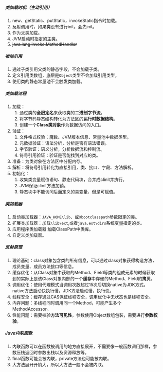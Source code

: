 ##### 类加载时机（主动引用）

1. new、getStatic、putStatic，invokeStatic指令时加载。
2. 反射调用时，如果类没有进行init，会先init。
3. 作为父类加载。
4. JVM启动时指定的主类。
5. ~~java.lang.invoke.MethodHandler~~

##### 被动引用

1. 通过子类引用父类的静态字段，不会加载子类。
2. 定义引用类数组，底层是`Object`类型不会加载引用类型。
3. 使用类的静态常量池不会触发类加载。

##### 类加载过程

1. 加载：
   1. 通过类的**全限定名**来获取类的**二进制字节流**。
   2. 将字节码静态结构转化为方法区的**运行时数据结构**。
   3. 创建一个**Class类对象**作为数据访问的入口。
2. 验证：
   1. 文件格式校验：魔数、JVM版本信息、常量池中数据类型。
   2. 元数据验证：语法分析，分析是否有语法错误。
   3. 字节验证：语义分析，分析数据流和控制流。
   4. 符号引用验证：验证是否能找到对应的类。
3. 准备：为类对象在方法区中分配内存。
4. 解析：将符号引用转化为直接引用，类、接口、字段、方法解析。
5. 初始化：
   1. 收集类变量赋值语句、静态代码块，合并成clinit并执行。
   2. JVM保证clinit方法加锁。
   3. 静态块中不能访问后面定义的类变量，但是可赋值。

##### 类加载器

1. 启动类加载器：`JAVA_HOME\lib`、或`Xbootclasspath`参数限定的类。
2. 扩展类加载器：加载`\lib\ext`,或者`java.ext\dirs`系统变量指定的类。
3. 应用程序类加载器:加载ClassPath中类库。
4. 自定义类加载器。

##### 反射原理

1. 理论基础：class对象包含类的所有信息，可以通过class对象获得构造方法，成员变量、成员方法接口等信息。
2. 缓存优化：从Class对象中获取的Method、Field等类的组成元素的时候获取到的实际上是该Class对象内部的一个**缓存**中存储的Method、Field的**拷贝**。
3. 调用优化：使用代理模式当调用次数超过15次后切换native为JDK方式。native方法启动快执行慢，JDK方法启动慢，执行快。
4. 线程安全：缓存通过CAS保证线程安全，调用优化中无状态也是线程安全。
5. 内存问题：多线程同时调用同一个Method，可能产生多个MethodAccessor。
6. 性能问题：需要校验**方法可见性**，参数使用Object数组包装，需要进行**参数校验**。

##### Java内联函数

1. 内联函数可以在函数被调用的地方直接展开，不需要像一般函数调用那样，参数压栈返回时参数出栈以及资源释放等。
2. final函数可能会被内联，private方法也可能被内联。
3. 大方法展开开销大，所以大方法一般不会被内联。


